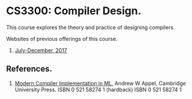 # CS3300: Compiler Design.

This course explores the theory and practice of designing compilers.


Websites of previous offerings of this course.

1. [July-December, 2017](https://bitbucket.org/piyush-kurur/compilers)

## References.

1. [Modern Compiler Implementation in ML][appel], Andrew W Appel, Cambridge University Press.
   ISBN 0 521 58274 1 (hardback) ISBN 0 521 58274 1

[appel]: <https://www.cs.princeton.edu/~appel/modern/ml/>
[isbn-hard]: <http://www.worldcat.org/isbn/0521582741>
